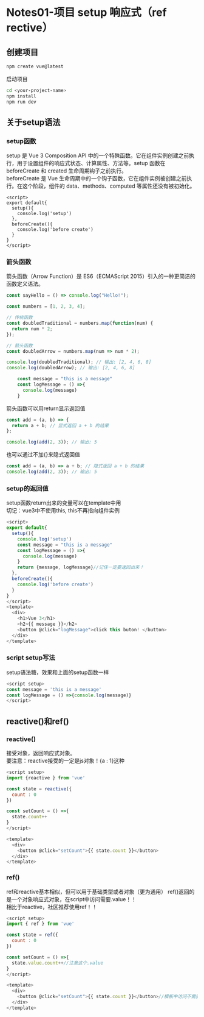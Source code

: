 # Notes01-项目 setup 响应式（ref rective）
## 创建项目
```bash
npm create vue@latest
```
启动项目
```bash
cd <your-project-name>
npm install
npm run dev
```

## 关于setup语法
### setup函数
setup 是 Vue 3 Composition API 中的一个特殊函数。它在组件实例创建之前执行，用于设置组件的响应式状态、计算属性、方法等。setup 函数在 beforeCreate 和 created 生命周期钩子之前执行。  
beforeCreate 是 Vue 生命周期中的一个钩子函数，它在组件实例被创建之前执行。在这个阶段，组件的 data、methods、computed 等属性还没有被初始化。
```vue
<script>
export default{
  setup(){
    console.log('setup')
  },
  beforeCreate(){
    console.log('before create')
  }
}
</script>
```
### 箭头函数
箭头函数（Arrow Function）是 ​ES6（ECMAScript 2015）​ 引入的一种更简洁的函数定义语法。
```js
const sayHello = () => console.log("Hello!");
```
```js
const numbers = [1, 2, 3, 4];

// 传统函数
const doubledTraditional = numbers.map(function(num) {
  return num * 2;
});

// 箭头函数
const doubledArrow = numbers.map(num => num * 2);

console.log(doubledTraditional); // 输出: [2, 4, 6, 8]
console.log(doubledArrow); // 输出: [2, 4, 6, 8]
```
```js
    const message = "this is a message"
    const logMessage = () =>{
      console.log(message)
    }
```
箭头函数可以用return显示返回值
```js
const add = (a, b) => {
  return a + b; // 显式返回 a + b 的结果
};

console.log(add(2, 3)); // 输出: 5
```
也可以通过不加{}来隐式返回值
```js
const add = (a, b) => a + b; // 隐式返回 a + b 的结果
console.log(add(2, 3)); // 输出: 5
```
### setup的返回值
setup函数return出来的变量可以在template中用  
切记：vue3中不使用this, this不再指向组件实例
```js
<script>
export default{
  setup(){
    console.log('setup')
    const message = "this is a message"
    const logMessage = () =>{
      console.log(message)
    }
    return {message, logMessage}//记住一定要返回出来！
  },
  beforeCreate(){
    console.log('before create')
  }
}
</script>
<template>
  <div>
    <h1>Vue 3</h1>
    <h2>{{ message }}</h2>
    <button @click="logMessage">click this buton! </button>
  </div>
</template>
```
### script setup写法
setup语法糖，效果和上面的setup函数一样
```js
<script setup>
const message = 'this is a message'
const logMessage = () =>{console.log(message)}
</script>
```
## reactive()和ref()

### reactive()
接受对象，返回响应式对象。  
要注意：reactive接受的一定是js对象！{a : 1}这种
```js
<script setup>
import {reactive } from 'vue'

const state = reactive({
  count : 0
})

const setCount = () =>{
  state.count++
}
</script>

<template>
  <div>
    <button @click="setCount">{{ state.count }}</button>
  </div>
</template>
```
### ref()
ref和reactive基本相似，但可以用于基础类型或者对象（更为通用）
ref()返回的是一个对象响应式对象，在script中访问需要.value！！  
相比于reactive，社区推荐使用ref！！
```js
<script setup>
import { ref } from 'vue'

const state = ref({
  count : 0
})

const setCount = () =>{
  state.value.count++//注意这个.value
}
</script>

<template>
  <div>
    <button @click="setCount">{{ state.count }}</button>//模板中访问不需要.value
  </div>
</template> 
```
